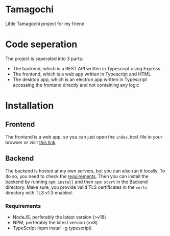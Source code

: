 # Tamagochi
Little Tamagochi project for my friend


# Code seperation

The project is seperated into 3 parts:

* The backend, which is a REST API written in Typescript using Express
* The frontend, which is a web app written in Typescript and HTML
* The desktop app, which is an electron app written in Typescript accessing the frontend directly and not containing any logic

# Installation

## Frontend

The frontend is a web app, so you can just open the `index.html` file in your browser or visit [this link](https://tamagochi.alexandru.rocks/).

## Backend

The backend is hosted at my own servers, but you can also run it locally. To do so, you need to check the [requirements](#requirements).
Then you can install the backend by running `npm install` and then `npm start` in the Backend directory.
Make sure, you provide valid TLS certificates in the `certs` directory with TLS v1.3 enabled.

### Requirements

* NodeJS, perferably the latest version (>v18)
* NPM, perferably the latest version (>v8)
* TypeScript (npm install -g typescript)
